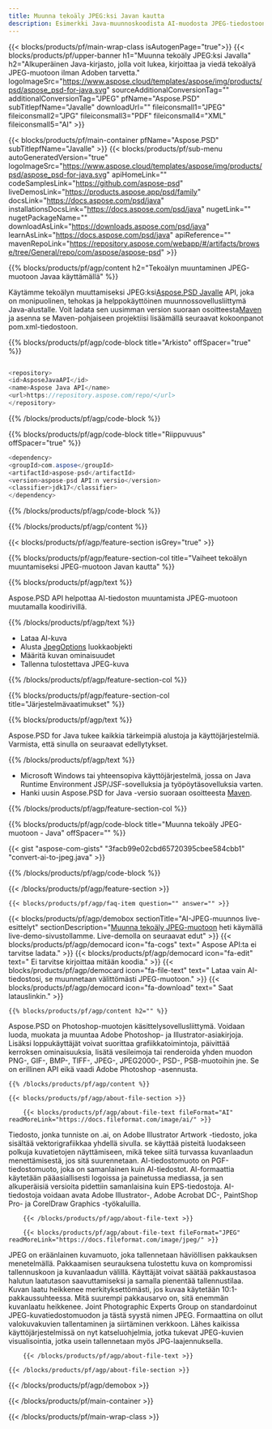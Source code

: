 ```yaml
---
title: Muunna tekoäly JPEG:ksi Javan kautta
description: Esimerkki Java-muunnoskoodista AI-muodosta JPEG-tiedostoon. Käytä tätä esimerkkikoodia muuntaaksesi tekoälyn JPEG-muotoon missä tahansa Web- tai työpöytä Java-pohjaisessa sovelluksessa.
---
```


{{< blocks/products/pf/main-wrap-class isAutogenPage="true">}}
{{< blocks/products/pf/upper-banner h1="Muunna tekoäly JPEG:ksi Javalla" h2="Alkuperäinen Java-kirjasto, jolla voit lukea, kirjoittaa ja viedä tekoälyä JPEG-muotoon ilman Adoben tarvetta." logoImageSrc="https://www.aspose.cloud/templates/aspose/img/products/psd/aspose_psd-for-java.svg" sourceAdditionalConversionTag="" additionalConversionTag="JPEG" pfName="Aspose.PSD" subTitlepfName="Javalle" downloadUrl="" fileiconsmall1="JPEG" fileiconsmall2="JPG" fileiconsmall3="PDF" fileiconsmall4="XML" fileiconsmall5="AI" >}}

{{< blocks/products/pf/main-container pfName="Aspose.PSD" subTitlepfName="Javalle" >}}
{{< blocks/products/pf/sub-menu autoGeneratedVersion="true" logoImageSrc="https://www.aspose.cloud/templates/aspose/img/products/psd/aspose_psd-for-java.svg" apiHomeLink="" codeSamplesLink="https://github.com/aspose-psd" liveDemosLink="https://products.aspose.app/psd/family" docsLink="https://docs.aspose.com/psd/java" installationsDocsLink="https://docs.aspose.com/psd/java" nugetLink="" nugetPackageName="" downloadAsLink="https://downloads.aspose.com/psd/java" learnAsLink="https://docs.aspose.com/psd/java" apiReference="" mavenRepoLink="https://repository.aspose.com/webapp/#/artifacts/browse/tree/General/repo/com/aspose/aspose-psd" >}}

{{% blocks/products/pf/agp/content h2="Tekoälyn muuntaminen JPEG-muotoon Javaa käyttämällä" %}}

Käytämme tekoälyn muuttamiseksi JPEG:ksi<a href="https://products.aspose.com/psd/java">Aspose.PSD Javalle</a> API, joka on monipuolinen, tehokas ja helppokäyttöinen muunnossovellusliittymä Java-alustalle. Voit ladata sen uusimman version suoraan osoitteesta<a href="https://repository.aspose.com/webapp/#/artifacts/browse/tree/General/repo/com/aspose/aspose-psd">Maven</a> ja asenna se Maven-pohjaiseen projektiisi lisäämällä seuraavat kokoonpanot pom.xml-tiedostoon.

{{% blocks/products/pf/agp/code-block title="Arkisto" offSpacer="true" %}}

``` cs

<repository>
<id>AsposeJavaAPI</id>
<name>Aspose Java API</name>
<url>https://repository.aspose.com/repo/</url>
</repository>

```

{{% /blocks/products/pf/agp/code-block %}}

{{% blocks/products/pf/agp/code-block title="Riippuvuus" offSpacer="true" %}}

``` cs
<dependency>
<groupId>com.aspose</groupId>
<artifactId>aspose-psd</artifactId>
<version>aspose-psd API:n versio</version>
<classifier>jdk17</classifier>
</dependency>

```

{{% /blocks/products/pf/agp/code-block %}}

{{% /blocks/products/pf/agp/content %}}

{{< blocks/products/pf/agp/feature-section isGrey="true" >}}

{{% blocks/products/pf/agp/feature-section-col title="Vaiheet tekoälyn muuntamiseksi JPEG-muotoon Javan kautta" %}}

{{% blocks/products/pf/agp/text %}}

 Aspose.PSD API helpottaa AI-tiedoston muuntamista JPEG-muotoon muutamalla koodirivillä.

{{% /blocks/products/pf/agp/text %}}

- Lataa AI-kuva
- Alusta [JpegOptions](https://apireference.aspose.com/psd/java/com.aspose.psd.imageoptions/jpegOptions) luokkaobjekti
- Määritä kuvan ominaisuudet
- Tallenna tulostettava JPEG-kuva

{{% /blocks/products/pf/agp/feature-section-col %}}

{{% blocks/products/pf/agp/feature-section-col title="Järjestelmävaatimukset" %}}

{{% blocks/products/pf/agp/text %}}

 Aspose.PSD for Java tukee kaikkia tärkeimpiä alustoja ja käyttöjärjestelmiä. Varmista, että sinulla on seuraavat edellytykset.

{{% /blocks/products/pf/agp/text %}}

- Microsoft Windows tai yhteensopiva käyttöjärjestelmä, jossa on Java Runtime Environment JSP/JSF-sovelluksia ja työpöytäsovelluksia varten.
- Hanki uusin Aspose.PSD for Java -versio suoraan osoitteesta
 [Maven](https://repository.aspose.com/webapp/#/artifacts/browse/tree/General/repo/com/aspose/aspose-psd).

{{% /blocks/products/pf/agp/feature-section-col %}}


{{% blocks/products/pf/agp/code-block title="Muunna tekoäly JPEG-muotoon - Java" offSpacer="" %}}

{{< gist "aspose-com-gists" "3facb99e02cbd65720395cbee584cbb1" "convert-ai-to-jpeg.java" >}}

{{% /blocks/products/pf/agp/code-block %}}

{{< /blocks/products/pf/agp/feature-section >}}

    {{< blocks/products/pf/agp/faq-item question="" answer="" >}}
 

<!-- aboutfile Starts -->

{{< blocks/products/pf/agp/demobox sectionTitle="AI-JPEG-muunnos live-esittelyt" sectionDescription="[Muunna tekoäly JPEG-muotoon](https://products.aspose.app/psd/conversion/ai-to-jpeg) heti käymällä live-demo-sivustollamme. Live-demolla on seuraavat edut" >}}
        {{< blocks/products/pf/agp/democard icon="fa-cogs" text=" Aspose API:ta ei tarvitse ladata." >}}
        {{< blocks/products/pf/agp/democard icon="fa-edit" text=" Ei tarvitse kirjoittaa mitään koodia." >}}
        {{< blocks/products/pf/agp/democard icon="fa-file-text" text=" Lataa vain AI-tiedostosi, se muunnetaan välittömästi JPEG-muotoon." >}}
        {{< blocks/products/pf/agp/democard icon="fa-download" text=" Saat latauslinkin." >}}

    {{% blocks/products/pf/agp/content h2="" %}}

Aspose.PSD on Photoshop-muotojen käsittelysovellusliittymä. Voidaan luoda, muokata ja muuntaa Adobe Photoshop- ja Illustrator-asiakirjoja. Lisäksi loppukäyttäjät voivat suorittaa grafiikkatoimintoja, päivittää kerroksen ominaisuuksia, lisätä vesileimoja tai renderoida yhden muodon PNG-, GIF-, BMP-, TIFF-, JPEG-, JPEG2000-, PSD-, PSB-muotoihin jne. Se on erillinen API eikä vaadi Adobe Photoshop -asennusta.  



    {{% /blocks/products/pf/agp/content %}}

    {{< blocks/products/pf/agp/about-file-section >}}

        {{< blocks/products/pf/agp/about-file-text fileFormat="AI" readMoreLink="https://docs.fileformat.com/image/ai/" >}}
Tiedosto, jonka tunniste on .ai, on Adobe Illustrator Artwork -tiedosto, joka sisältää vektorigrafiikkaa yhdellä sivulla. se käyttää pisteitä luodakseen polkuja kuvatietojen näyttämiseen, mikä tekee siitä turvassa kuvanlaadun menettämisestä, jos sitä suurennetaan. AI-tiedostomuoto on PGF-tiedostomuoto, joka on samanlainen kuin AI-tiedostot. AI-formaattia käytetään pääasiallisesti logoissa ja painetussa mediassa, ja sen alkuperäisiä versioita pidettiin samanlaisina kuin EPS-tiedostoja. AI-tiedostoja voidaan avata Adobe Illustrator-, Adobe Acrobat DC-, PaintShop Pro- ja CorelDraw Graphics -työkaluilla.

        {{< /blocks/products/pf/agp/about-file-text >}}

        {{< blocks/products/pf/agp/about-file-text fileFormat="JPEG" readMoreLink="https://docs.fileformat.com/image/jpeg/" >}}
JPEG on eräänlainen kuvamuoto, joka tallennetaan häviöllisen pakkauksen menetelmällä. Pakkaamisen seurauksena tulostettu kuva on kompromissi tallennuskoon ja kuvanlaadun välillä. Käyttäjät voivat säätää pakkaustasoa halutun laatutason saavuttamiseksi ja samalla pienentää tallennustilaa. Kuvan laatu heikkenee merkityksettömästi, jos kuvaa käytetään 10:1-pakkaussuhteessa. Mitä suurempi pakkausarvo on, sitä enemmän kuvanlaatu heikkenee. Joint Photographic Experts Group on standardoinut JPEG-kuvatiedostomuodon ja tästä syystä nimen JPEG. Formaattina on ollut valokuvakuvien tallentaminen ja siirtäminen verkkoon. Lähes kaikissa käyttöjärjestelmissä on nyt katseluohjelmia, jotka tukevat JPEG-kuvien visualisointia, jotka usein tallennetaan myös JPG-laajennuksella.

        {{< /blocks/products/pf/agp/about-file-text >}}

    {{< /blocks/products/pf/agp/about-file-section >}}

{{< /blocks/products/pf/agp/demobox >}}

<!-- aboutfile Ends -->



{{< /blocks/products/pf/main-container >}}
    
{{< /blocks/products/pf/main-wrap-class >}}
